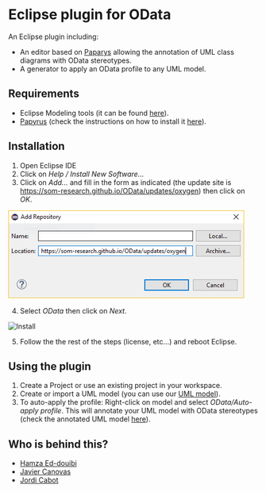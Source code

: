 Eclipse plugin for OData
========

An Eclipse plugin including:

* An editor based on [Paparys](https://eclipse.org/papyrus/ "paparys") allowing the annotation of UML class diagrams with OData stereotypes.
* A generator to apply an OData profile to any UML model.

## Requirements
- Eclipse Modeling tools (it can be found [here](http://www.eclipse.org/downloads/packages/eclipse-modeling-tools/oxygen2)).
- [Papyrus](https://www.eclipse.org/papyrus/) (check the instructions on how to install it [here](http://www.eclipse.org/papyrus/download.html)).

## Installation
1. Open Eclipse IDE
2. Click on *Help / Install New Software...*
3. Click on *Add...* and fill in the form as indicated (the update site is https://som-research.github.io/OData/updates/oxygen) then click on *OK*.

![Add repository](https://github.com/SOM-Research/OData/blob/gh-pages/images/add.PNG)

4. Select *OData* then click on *Next*.

![Install](https://som-research.github.io/OData/images/install.PNG)

5. Follow the the rest of the steps (license, etc...) and reboot Eclipse.

## Using the plugin

1. Create a Project or use an existing project in your workspace.
2. Create or import a UML model (you can use our [UML model](https://som-research.github.io/OData/resources/products.uml)).
3. To auto-apply the profile: Right-click on model and select *OData/Auto-apply profile*. This will annotate your UML model with OData stereotypes (check the annotated UML model [here](https://som-research.github.io/OData/resources/annotated-products.uml)).



Who is behind this?
-----------------------
* [Hamza Ed-douibi](http://github.com/hamzaed/ "Hamza Ed-douibi")
* [Javier Canovas](http://github.com/jlcanovas/ "Javier Canovas")
* [Jordi Cabot](http://github.com/jcabot/ "Jordi Cabot")



